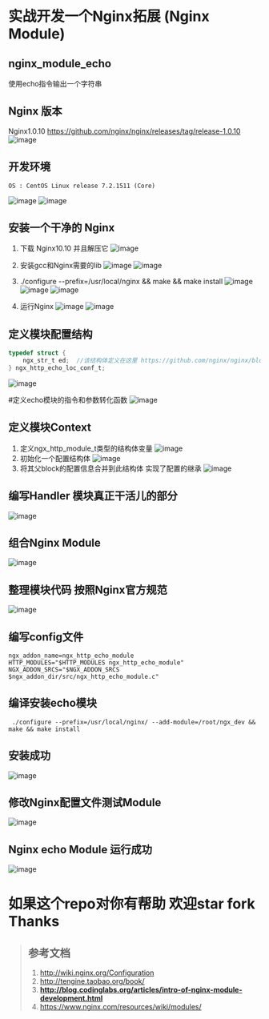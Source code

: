 # 实战开发一个Nginx拓展 (Nginx Module)

## nginx_module_echo
使用echo指令输出一个字符串

## Nginx 版本
Nginx1.0.10 https://github.com/nginx/nginx/releases/tag/release-1.0.10
![image](https://wx1.sinaimg.cn/large/005LOzcmly1fgimmvpk3sj30mi04p3z9.jpg)

## 开发环境
```shell
OS : CentOS Linux release 7.2.1511 (Core)
```
![image](https://wx4.sinaimg.cn/large/005LOzcmly1fgimnlvhh0j30s106imxw.jpg)
![image](https://wx4.sinaimg.cn/large/005LOzcmly1fgimnlwy1fj315u0dwdhn.jpg)

## 安装一个干净的 Nginx
1. 下载 Nginx10.10 并且解压它
![image](http://wx2.sinaimg.cn/large/005LOzcmly1fgimq77ahwj30pw05et9n.jpg)

2. 安装gcc和Nginx需要的lib
![image](https://wx4.sinaimg.cn/large/005LOzcmly1fgimv0hryoj30pd06djs8.jpg)
![image](https://wx4.sinaimg.cn/large/005LOzcmly1fgimva84bbj30pa07fgms.jpg)

3. ./configure --prefix=/usr/local/nginx && make && make install
![image](https://ws2.sinaimg.cn/large/005LOzcmly1fgimvz2rfkj30j10av75w.jpg)
![image](https://wx2.sinaimg.cn/large/005LOzcmly1fgimw6cmh2j30ur06n757.jpg)
![image](https://ws4.sinaimg.cn/large/005LOzcmly1fgimwezp9tj30qu0fdn0a.jpg)
4. 运行Nginx
![image](https://wx3.sinaimg.cn/large/005LOzcmly1fgimy3dkk5j30rr05ddh5.jpg)
![image](https://ws1.sinaimg.cn/large/005LOzcmly1fgimyc58d3j31vk0qsq9y.jpg)

## 定义模块配置结构
```C
typedef struct {
    ngx_str_t ed;  //该结构体定义在这里 https://github.com/nginx/nginx/blob/master/src/core/ngx_string.h
} ngx_http_echo_loc_conf_t;
```
![image](https://wx2.sinaimg.cn/large/005LOzcmly1fgin4at3rsj30rp04g74r.jpg)

#定义echo模块的指令和参数转化函数
![image](https://wx1.sinaimg.cn/large/005LOzcmly1fgjdis37udj30xj0bktan.jpg)

## 定义模块Context
1. 定义ngx_http_module_t类型的结构体变量
![image](https://wx3.sinaimg.cn/large/005LOzcmly1fgjer4wtrxj313u09igo7.jpg)
2. 初始化一个配置结构体
![image](https://wx1.sinaimg.cn/large/005LOzcmly1fgjerqnq71j30zd08fmyd.jpg)
3. 将其父block的配置信息合并到此结构体 实现了配置的继承
![image](https://wx3.sinaimg.cn/large/005LOzcmly1fgjes12fy5j30ya08qgn7.jpg)

## 编写Handler  模块真正干活儿的部分
![image](https://ws2.sinaimg.cn/large/005LOzcmly1fgjfosnvf5j31hy0q6wlb.jpg)

## 组合Nginx Module
![image](https://ws2.sinaimg.cn/large/005LOzcmly1fgjjo2l11jj31en0g4gq1.jpg)

## 整理模块代码 按照Nginx官方规范
![image](https://ws2.sinaimg.cn/large/005LOzcmly1fgjnxy9ikvj31yx12jwr3.jpg)

## 编写config文件
```shell
ngx_addon_name=ngx_http_echo_module
HTTP_MODULES="$HTTP_MODULES ngx_http_echo_module"
NGX_ADDON_SRCS="$NGX_ADDON_SRCS $ngx_addon_dir/src/ngx_http_echo_module.c"
```
## 编译安装echo模块
```shell
 ./configure --prefix=/usr/local/nginx/ --add-module=/root/ngx_dev && make && make install
```
## 安装成功
![image](https://ws3.sinaimg.cn/large/005LOzcmly1fgjnvxyqx4j30w40f0tbw.jpg)

## 修改Nginx配置文件测试Module
![image](https://ws2.sinaimg.cn/large/005LOzcmly1fgjnz17rh7j30jl07yaai.jpg)

## Nginx echo Module 运行成功
![image](https://ws2.sinaimg.cn/large/005LOzcmly1fgjo0r1a5dj30yf06tmxv.jpg)

# 如果这个repo对你有帮助  欢迎star fork   Thanks
> ## 参考文档
> 1. http://wiki.nginx.org/Configuration
> 2. http://tengine.taobao.org/book/
> 3. **http://blog.codinglabs.org/articles/intro-of-nginx-module-development.html**
> 4. https://www.nginx.com/resources/wiki/modules/